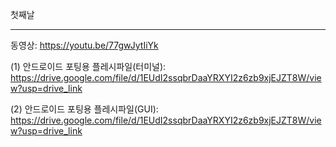 첫째날

***

동영상: https://youtu.be/77gwJytIiYk

(1) 안드로이드 포팅용 플레시파일(터미널): https://drive.google.com/file/d/1EUdI2ssqbrDaaYRXYI2z6zb9xjEJZT8W/view?usp=drive_link

(2) 안드로이드 포팅용 플레시파일(GUI): https://drive.google.com/file/d/1EUdI2ssqbrDaaYRXYI2z6zb9xjEJZT8W/view?usp=drive_link
